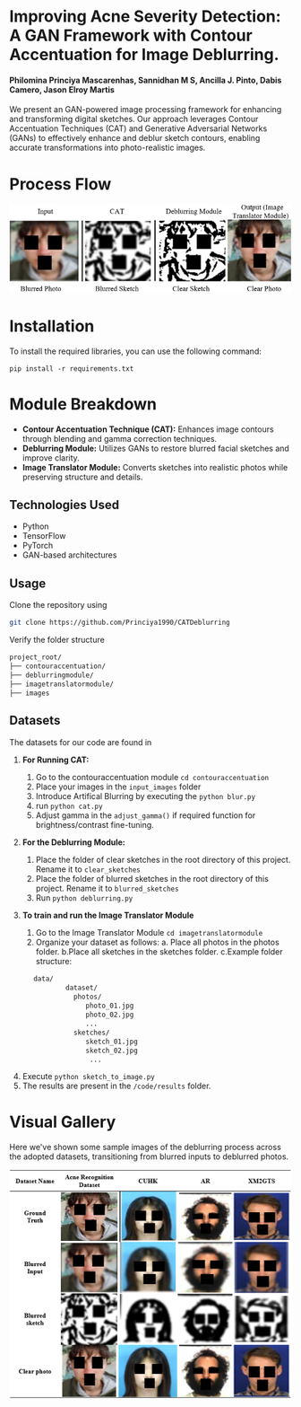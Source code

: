 # Improving Acne Severity Detection: A GAN Framework with Contour Accentuation for Image Deblurring.
#### Philomina Princiya Mascarenhas, Sannidhan M S, Ancilla J. Pinto, Dabis Camero, Jason Elroy Martis
We present an GAN-powered image processing framework for enhancing and transforming digital sketches. Our approach  leverages Contour Accentuation Techniques (CAT) and Generative Adversarial Networks (GANs) to effectively enhance and deblur sketch contours, enabling accurate transformations into photo-realistic images.

# Process Flow

<img src="images/Sample Output.PNG" alt="Network Architecture" width="600">



# Installation
To install the required libraries, you can use the following command:
```
pip install -r requirements.txt
```
# Module Breakdown
- **Contour Accentuation Technique (CAT):** Enhances image contours through blending and gamma correction techniques.
- **Deblurring Module:** Utilizes GANs to restore blurred facial sketches and improve clarity.
- **Image Translator Module:** Converts sketches into realistic photos while preserving structure and details. 

## Technologies Used
- Python
- TensorFlow
- PyTorch
- GAN-based architectures

## Usage
Clone the repository using 
```bash
git clone https://github.com/Princiya1990/CATDeblurring
```
Verify the folder structure
```
project_root/
├── contouraccentuation/
├── deblurringmodule/
├── imagetranslatormodule/
├── images
```
## Datasets
The datasets for our code are found in  

1. **For Running CAT:**
   1. Go to the contouraccentuation module ```cd contouraccentuation```
   2. Place your images in the ```input_images``` folder
   3. Introduce Artifical Blurring by executing the ```python blur.py``` 
   4. run ```python cat.py```
   3. Adjust gamma in the ```adjust_gamma()``` if required function for brightness/contrast fine-tuning.
    
2. **For the Deblurring Module:**
   1. Place the folder of clear sketches in the root directory of this project. Rename it to ```clear_sketches```
   2. Place the folder of blurred sketches in the root directory of this project. Rename it to ```blurred_sketches```
   3. Run ```python deblurring.py```      
  
3. **To train and run the Image Translator Module**
   1. Go to the Image Translator Module ```cd imagetranslatormodule```
   2. Organize your dataset as follows:
        a. Place all photos in the photos folder.
        b.Place all sketches in the sketches folder.
   c.Example folder structure:
```
      data/
              dataset/
                photos/
                   photo_01.jpg
                   photo_02.jpg
                   ...
                sketches/
                   sketch_01.jpg
                   sketch_02.jpg
                    ...
```
   4. Execute ```python sketch_to_image.py```
   5. The results are present in the ```/code/results``` folder.

# Visual Gallery
Here we've shown some sample images of the deblurring process across the adopted datasets, transitioning from blurred inputs to deblurred photos.

<img src="images/gallery.PNG" alt="Network Architecture" width="600">

